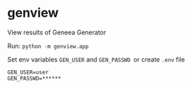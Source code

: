 # genview

View results of Geneea Generator

Run: `python -m genview.app`

Set env variables `GEN_USER` and `GEN_PASSWD `or create `.env` file

```
GEN_USER=user
GEN_PASSWD=******
```
